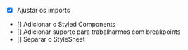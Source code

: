 - [x] Ajustar os imports
- [] Adicionar o Styled Components
- [] Adicionar suporte para trabalharmos com breakpoints
- [] Separar o StyleSheet